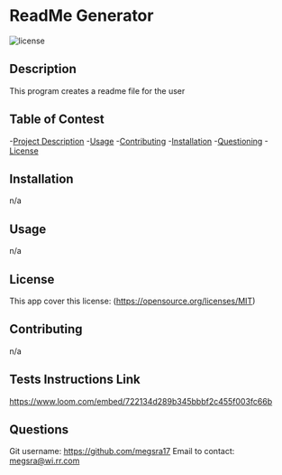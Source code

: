 # ReadMe Generator
  ![license](https://img.shields.io/badge/license-MIT-brightgreen.svg)

## Description
This program creates a readme file for the user

## Table of Contest
-[Project Description](#desc)
-[Usage](#usage)
-[Contributing](#contributing)
-[Installation](#installation)
-[Questioning](#questions)
-[License](#license)

## Installation
n/a

## Usage
n/a

## License 
This app cover this license: (https://opensource.org/licenses/MIT)


## Contributing
n/a

## Tests Instructions Link
https://www.loom.com/embed/722134d289b345bbbf2c455f003fc66b

## Questions
Git username: https://github.com/megsra17
Email to contact: megsra@wi.rr.com